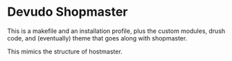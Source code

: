 Devudo Shopmaster
=================

This is a makefile and an installation profile, plus the custom modules, drush code, and
(eventually) theme that goes along with shopmaster.

This mimics the structure of hostmaster.